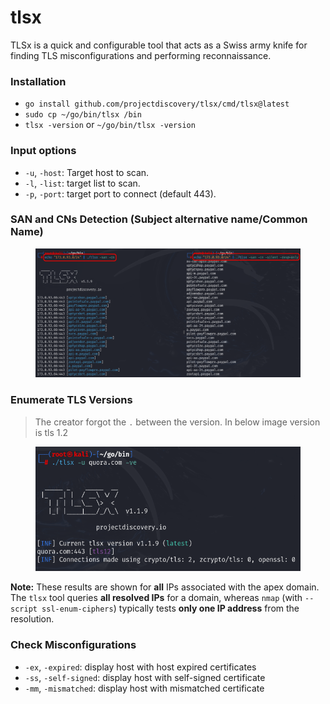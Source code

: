 # tlsx

TLSx is a quick and configurable tool that acts as a Swiss army knife for finding TLS misconfigurations and performing reconnaissance.

### Installation

* `go install github.com/projectdiscovery/tlsx/cmd/tlsx@latest`
* `sudo cp ~/go/bin/tlsx /bin`
* `tlsx -version` or `~/go/bin/tlsx -version`

### Input options

* `-u`, `-host`: Target host to scan.
* `-l`, `-list`: target list to scan.&#x20;
* `-p`, `-port`: target port to connect (default 443).&#x20;

### SAN and CNs Detection (Subject alternative name/Common Name)

<figure><img src="../../.gitbook/assets/image (76).png" alt=""><figcaption></figcaption></figure>

### Enumerate TLS Versions

> The creator forgot the `.` between the version. In below image version is tls 1.2

<figure><img src="../../.gitbook/assets/image (78).png" alt=""><figcaption></figcaption></figure>

**Note:** These results are shown for **all** IPs associated with the apex domain.\
The `tlsx` tool queries **all resolved IPs** for a domain, whereas `nmap` (with `--script ssl-enum-ciphers`) typically tests **only one IP address** from the resolution.

### Check Misconfigurations

* `-ex`, `-expired`: display host with host expired certificates
* `-ss`, `-self-signed`: display host with self-signed certificate
* `-mm`, `-mismatched`: display host with mismatched certificate
